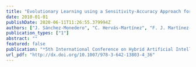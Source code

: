 ```yaml
---
title: "Evolutionary Learning using a Sensitivity-Accuracy Approach for Classification"
date: 2010-01-01
publishDate: 2020-06-11T11:26:55.379994Z
authors: ["J. Sánchez-Monedero", "C. Hervás-Martínez", "F. J. Martínez-Estudillo", "M. Carbonero Ruz", "M. C. Ramírez Moreno", "M. Cruz-Ramírez"]
publication_types: ["1"]
abstract: ""
featured: false
publication: "*5th International Conference on Hybrid Artificial Intelligence Systems (HAIS2010)*"
url_pdf: "http://dx.doi.org/10.1007/978-3-642-13803-4_36"
---
```


